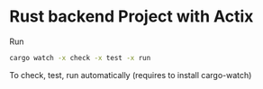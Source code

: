 # Rust backend Project with Actix

Run

```bash
cargo watch -x check -x test -x run
```

To check, test, run automatically
(requires to install cargo-watch)